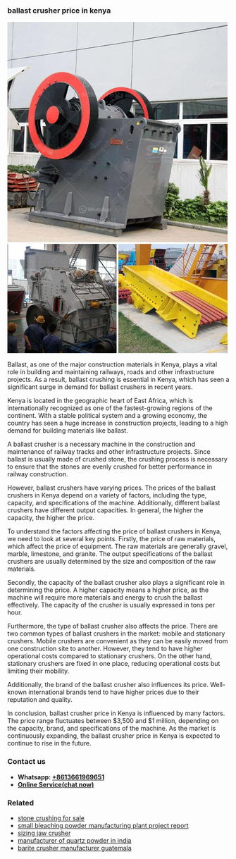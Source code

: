 <h3>ballast crusher price in kenya</h3><img src='1706755431.jpg' alt=''><p>Ballast, as one of the major construction materials in Kenya, plays a vital role in building and maintaining railways, roads and other infrastructure projects. As a result, ballast crushing is essential in Kenya, which has seen a significant surge in demand for ballast crushers in recent years.</p><p>Kenya is located in the geographic heart of East Africa, which is internationally recognized as one of the fastest-growing regions of the continent. With a stable political system and a growing economy, the country has seen a huge increase in construction projects, leading to a high demand for building materials like ballast.</p><p>A ballast crusher is a necessary machine in the construction and maintenance of railway tracks and other infrastructure projects. Since ballast is usually made of crushed stone, the crushing process is necessary to ensure that the stones are evenly crushed for better performance in railway construction.</p><p>However, ballast crushers have varying prices. The prices of the ballast crushers in Kenya depend on a variety of factors, including the type, capacity, and specifications of the machine. Additionally, different ballast crushers have different output capacities. In general, the higher the capacity, the higher the price.</p><p>To understand the factors affecting the price of ballast crushers in Kenya, we need to look at several key points. Firstly, the price of raw materials, which affect the price of equipment. The raw materials are generally gravel, marble, limestone, and granite. The output specifications of the ballast crushers are usually determined by the size and composition of the raw materials.</p><p>Secondly, the capacity of the ballast crusher also plays a significant role in determining the price. A higher capacity means a higher price, as the machine will require more materials and energy to crush the ballast effectively. The capacity of the crusher is usually expressed in tons per hour.</p><p>Furthermore, the type of ballast crusher also affects the price. There are two common types of ballast crushers in the market: mobile and stationary crushers. Mobile crushers are convenient as they can be easily moved from one construction site to another. However, they tend to have higher operational costs compared to stationary crushers. On the other hand, stationary crushers are fixed in one place, reducing operational costs but limiting their mobility.</p><p>Additionally, the brand of the ballast crusher also influences its price. Well-known international brands tend to have higher prices due to their reputation and quality.</p><p>In conclusion, ballast crusher price in Kenya is influenced by many factors. The price range fluctuates between $3,500 and $1 million, depending on the capacity, brand, and specifications of the machine. As the market is continuously expanding, the ballast crusher price in Kenya is expected to continue to rise in the future.</p><h3>Contact us</h3><ul><li><strong>Whatsapp:&nbsp;<a href="https://wa.me/8613661969651">+8613661969651</a></strong></li><li><a href="https://swt.shibang-china.com/?git&amp;zhl&amp;ballast crusher price in kenya"><strong>Online Service(chat now)</strong></a></li></ul><h3>Related</h3><ul><li><a href='stone crushing for sale.md'>stone crushing for sale</a></li><li><a href='small bleaching powder manufacturing plant project report.md'>small bleaching powder manufacturing plant project report</a></li><li><a href='sizing jaw crusher.md'>sizing jaw crusher</a></li><li><a href='manufacturer of quartz powder in india.md'>manufacturer of quartz powder in india</a></li><li><a href='barite crusher manufacturer guatemala.md'>barite crusher manufacturer guatemala</a></li></ul>